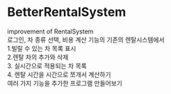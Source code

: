 # BetterRentalSystem  
improvement of RentalSystem  
로그인, 차 종류 선택, 비용 계산 기능의 기존의 렌탈시스템에서  
1.빌릴 수 있는 차 목록 표시  
2.렌탈 차의 추가와 삭제  
3. 실시간으로 적용되는 차 목록  
4. 렌탈 시간을 시간으로 쪼개서 계산하기    
여러 가지 기능을 추가한 프로그램 만들어보기
